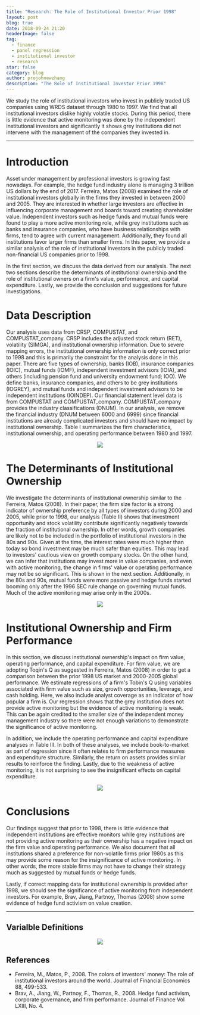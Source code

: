 ```yaml
---
title: "Research: The Role of Institutional Investor Prior 1998"
layout: post
blog: true
date: 2018-09-24 21:20
headerImage: false
tag:
  - finance
  - panel regression
  - institutional investor
  - research
star: false
category: blog
author: projohnewzhang
description: "The Role of Institutional Investor Prior 1998"
---
```


We study the role of institutional investors who invest in publicly traded US companies using WRDS dataset through 1980 to 1997. We find that all institutional investors dislike highly volatile stocks. During this period, there is little evidence that active monitoring was done by the independent institutional investors and significantly it shows grey institutions did not intervene with the management of the companies they invested in. 

---

# Introduction 

Asset under management by professional investors is growing fast nowadays. For example,  the hedge fund industry alone is managing 3 trillion US dollars by the end of 2017.  Ferreira, Matos (2008) examined the role of institutional investors globally in the firms they invested in between 2000 and 2005. They are interested in whether large investors are effective in influencing corporate management and boards toward creating shareholder value. Independent investors such as hedge funds and mutual funds were found to play a more active monitoring role, while grey institutions such as banks and insurance companies, who have business relationships with firms, tend to agree with current management. Additionally, they found all institutions favor larger firms than smaller firms. In this paper, we provide a similar analysis of the role of institutional investors in the publicly traded non-financial US companies prior to 1998. 

In the first section, we discuss the data derived from our analysis. The next two sections describe the determinants of institutional ownership and the role of institutional owners on a firm's value, performance, and capital expenditure. Lastly, we provide the conclusion and suggestions for future investigations.

# Data Description

Our analysis uses data from CRSP, COMPUSTAT, and COMPUSTAT_company. CRSP includes the adjusted stock return (RET), volatility (SIMGA), and institutional ownership information. Due to severe mapping errors, the institutional ownership information is only correct prior to 1998 and this is primarily the constraint for the analysis done in this paper. There are five types of ownership, banks (IOB), insurance companies (IOIC), mutual funds (IOMF), independent investment advisors (IOIA), and others (including pension fund and university endowment fund; IOO). We define banks, insurance companies, and others to be grey institutions (IOGREY), and mutual funds and independent investment advisors to be independent institutions (IOINDEP). Our financial statement level data is from COMPUSTAT and COMPUSTAT_company. COMPUSTAT_company provides the industry classifications (DNUM). In our analysis, we remove the financial industry (DNUM between 6000 and 6999) since financial institutions are already complicated investors and should have no impact by institutional ownership. Table I summarizes the firm characteristics, institutional ownership, and operating performance between 1980 and 1997. 

<p align="center"> 
<img src="{{site.base_url}}/assets/images/role_of_institutional_investor_prior_1998/image1.png">
</p>

# The Determinants of Institutional Ownership

We investigate the determinants of institutional ownership similar to the Ferreira, Matos (2008). In their paper, the firm size factor is a strong indicator of ownership preference by all types of investors during 2000 and 2005, while prior to 1998, our analysis (Table II) shows that investment opportunity and stock volatility contribute significantly negatively towards the fraction of institutional ownership. In other words, growth companies are likely not to be included in the portfolio of institutional investors in the 80s and 90s. Given at the time, the interest rates were much higher than today so bond investment may be much safer than equities. This may lead to investors' cautious view on growth company stocks. On the other hand, we can infer that institutions may invest more in value companies, and even with active monitoring, the change in firms' value or operating performance may not be so significant. This is shown in the next section. Additionally, in the 80s and 90s, mutual funds were more passive and hedge funds started booming only after the 1996 SEC rule change on governing mutual funds. Much of the active monitoring may arise only in the 2000s. 

<p align="center"> 
<img src="{{site.base_url}}/assets/images/role_of_institutional_investor_prior_1998/image2.png">
</p>

# Institutional Ownership and Firm Performance

In this section, we discuss institutional ownership's impact on firm value, operating performance, and capital expenditure. For firm value, we are adopting Toqin's Q as suggested in Ferreira, Matos (2008) in order to get a comparison between the prior 1998 US market and 2000-2005 global performance. We estimate regressions of a firm's Tobin's Q using variables associated with firm value such as size, growth opportunities, leverage, and cash holding. Here, we also include analyst coverage as an indicator of how popular a firm is. Our regression shows that the grey institution does not provide active monitoring but the evidence of active monitoring is weak. This can be again credited to the smaller size of the independent money management industry so there were not enough variations to demonstrate the significance of active monitoring. 

In addition, we include the operating performance and capital expenditure analyses in Table III. In both of these analyses, we include book-to-market as part of regression since it often relates to firm performance measures and expenditure structure. Similarly, the return on assets provides similar results to reinforce the finding. Lastly, due to the weakness of active monitoring, it is not surprising to see the insignificant effects on capital expenditure.  

<p align="center"> 
<img src="{{site.base_url}}/assets/images/role_of_institutional_investor_prior_1998/image3.png">
</p>

# Conclusions

Our findings suggest that prior to 1998, there is little evidence that independent institutions are effective monitors while grey institutions are not providing active monitoring as their ownership has a negative impact on the firm value and operating performance. We also document that all institutions shared a preference for non-volatile firms prior 1980s as this may provide some reason for the insignificance of active monitoring. In other words, the more stable firms may not have to change their strategy much as suggested by mutual funds or hedge funds. 

Lastly, if correct mapping data for institutional ownership is provided after 1998, we should see the significance of active monitoring from independent investors. For example, Brav, Jiang, Partnoy, Thomas (2008) show some evidence of hedge fund activism on value creation. 

---

## Varialble Definitions

<p align="center"> 
<img src="{{site.base_url}}/assets/images/role_of_institutional_investor_prior_1998/image4.png">
</p>

## References

* Ferreira, M., Matos, P., 2008. The colors of investors' money: The role of institutional investors around the world. Journal of Financial Economics 88, 499-533.
* Brav, A., Jiang, W., Partnoy, F., Thomas, R., 2008. Hedge fund activism, corporate governance, and firm performance. Journal of Finance Vol LXIII, No. 4. 
